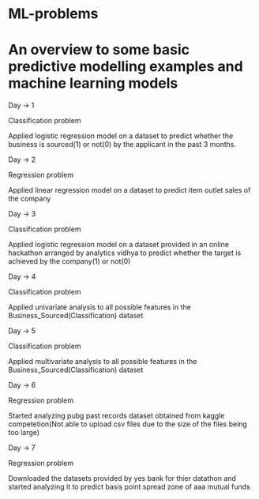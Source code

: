 # ML-problems
# An overview to some basic predictive modelling examples and machine learning models

Day -> 1

Classification problem

Applied logistic regression model on a dataset to predict whether the business is sourced(1) or not(0) by the applicant in the past 3 months.


Day -> 2

Regression problem

Applied linear regression model on a dataset to predict item outlet sales of the company


Day -> 3

Classification problem

Applied logistic regression model on a dataset provided in an online hackathon arranged by analytics vidhya to predict whether the target is achieved by the company(1) or not(0)


Day -> 4

Classification problem

Applied univariate analysis to all possible features in the Business_Sourced(Classification) dataset


Day -> 5

Classification problem

Applied multivariate analysis to all possible features in the Business_Sourced(Classification) dataset


Day -> 6

Regression problem

Started analyzing pubg past records dataset obtained from kaggle competetion(Not able to upload csv files due to the size of the files being too large)


Day -> 7

Regression problem

Downloaded the datasets provided by yes bank for thier datathon and started analyzing it to predict basis point spread zone of aaa mutual funds
